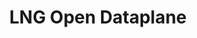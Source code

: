 ---
permalink: /engineering/projects/lng-odp/
project_link_name: lng-odp
project_url: http://git.linaro.org/lng/odp.git/commit/
statsAvailable: 'true'
title: LNG Open Dataplane
---